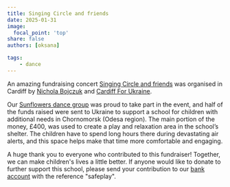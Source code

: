 ```yaml
---
title: Singing Circle and friends
date: 2025-01-31
image:
  focal_point: 'top'
share: false
authors: [oksana]

tags:
    - dance
---
```


An amazing fundraising concert <a href="https://www.facebook.com/groups/509119647453752?multi_permalinks=1193963312302712&hoisted_section_header_type=recently_seen" target="_blank">Singing Circle and friends</a> was organised in Cardiff by <a href="https://www.facebook.com/groups/601579067497655/user/100019200306495/" target="_blank">Nichola Bojczuk</a> and <a href="https://www.facebook.com/groups/509119647453752/" target="_blank">Cardiff For Ukraine</a>. 

<!--more-->

Our <a href="../../dancing" target="_blank">Sunflowers dance group</a> was proud to take part in the event, and half of the funds raised were sent to Ukraine to support a school for children with additional needs in Chornomorsk (Odesa region). The main portion of the money, £400, was used to create a play and relaxation area in the school’s shelter. The children have to spend long hours there during devastating air alerts, and this space helps make that time more comfortable and engaging.

A huge thank you to everyone who contributed to this fundraiser! Together, we can make children's lives a little better.
If anyone would like to donate to further support this school, please send your contribution to our <a href="../../donate"  target="_blank">bank account</a> with the reference "safeplay".

<div style="display: flex; justify-content: center; align-items: center; height: 200%; width: 100%;">
    <div style="position: relative; width: 100%; padding-bottom: 87.78%; /* Aspect ratio: (1920/1080)*100 */">
        <video src="school.mp4" style="position: absolute; top: 0; left: 0; width: 100%; height: 100%;" controls autoplay muted loop>
            Your browser does not support the video tag.
        </video>
    </div>
</div>